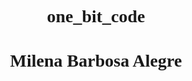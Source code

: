 # one_bit_code

<style>
@import url("https://fonts.googleapis.com/css2?family=Geostar+Fill&display=swap");
h1 {
  font-family: "Geostar fill";

  text-align: center;
}
</style>

<h1>Milena Barbosa Alegre</h1>
